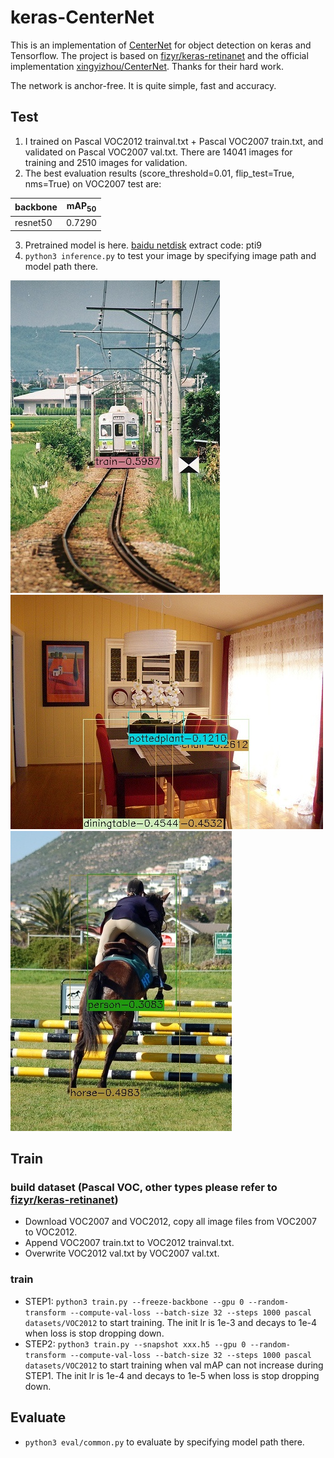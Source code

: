 # keras-CenterNet
This is an implementation of [CenterNet](https://arxiv.org/abs/1904.07850) for object detection on keras and Tensorflow. The project is based on [fizyr/keras-retinanet](https://github.com/fizyr/keras-retinanet)
and the official implementation [xingyizhou/CenterNet](https://github.com/xingyizhou/CenterNet). 
Thanks for their hard work. 

The network is anchor-free. It is quite simple, fast and accuracy. 

## Test
1. I trained on Pascal VOC2012 trainval.txt + Pascal VOC2007 train.txt, and validated on Pascal VOC2007 val.txt. There are 14041 images for training and 2510 images for validation.
2. The best evaluation results (score_threshold=0.01, flip_test=True, nms=True) on VOC2007 test are: 

| backbone | mAP<sub>50</sub> |
| ---- | ---- |
| resnet50 | 0.7290 | 

3. Pretrained model is here. [baidu netdisk](https://pan.baidu.com/s/1nZz7PBIwshep5xXm-HrNCQ) extract code: pti9
4. `python3 inference.py` to test your image by specifying image path and model path there. 

![image1](test/000002.jpg) 
![image2](test/000006.jpg)
![image3](test/000010.jpg)


## Train
### build dataset (Pascal VOC, other types please refer to [fizyr/keras-retinanet](https://github.com/fizyr/keras-retinanet))
* Download VOC2007 and VOC2012, copy all image files from VOC2007 to VOC2012.
* Append VOC2007 train.txt to VOC2012 trainval.txt.
* Overwrite VOC2012 val.txt by VOC2007 val.txt.
### train
* STEP1: `python3 train.py --freeze-backbone --gpu 0 --random-transform --compute-val-loss --batch-size 32 --steps 1000 pascal datasets/VOC2012` to start training. The init lr is 1e-3 and decays to 1e-4 when loss is stop dropping down.
* STEP2: `python3 train.py --snapshot xxx.h5 --gpu 0 --random-transform --compute-val-loss --batch-size 32 --steps 1000 pascal datasets/VOC2012` to start training when val mAP can not increase during STEP1. The init lr is 1e-4 and decays to 1e-5 when loss is stop dropping down.
## Evaluate
* `python3 eval/common.py` to evaluate by specifying model path there.
